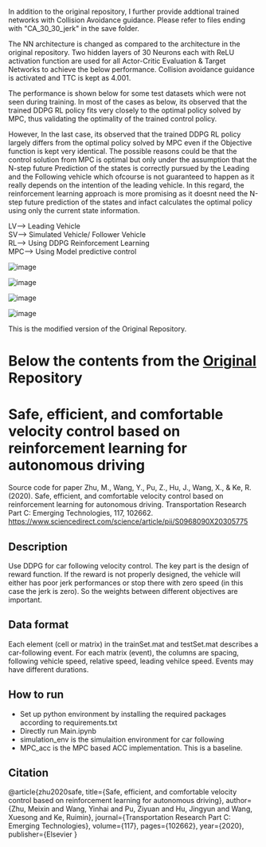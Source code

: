 In addition to the original repository, I further provide addtional trained networks with Collision Avoidance guidance. Please refer to files ending with "CA_30_30_jerk" in the save folder. 

The NN architecture is changed as compared to the architecture in the original repository. Two hidden layers of 30 Neurons each with ReLU activation function are used for all Actor-Critic Evaluation & Target Networks to achieve the below performance. Collision avoidance guidance is activated and TTC is kept as 4.001. 

The performance is shown below for some test datasets which were not seen during training.
In most of the cases as below, its observed that the trained DDPG RL policy fits very closely to the optimal policy solved by MPC, thus validating the optimality of the trained control policy. 

However, In the last case, its observed that the trained DDPG RL policy largely differs from the optimal policy solved by MPC even if the Objective function is kept very identical. The possible reasons could be that the control solution from MPC is optimal but only under the assumption that the N-step future Prediction of the states is correctly pursued by the Leading and the Following vehicle which ofcourse is not guaranteed to happen as it really depends on the intention of the leading vehicle. In this regard, the reinforcement learning approach is more promising as it doesnt need the N-step future prediction of the states and infact calculates the optimal policy using only the current state information. 

LV--> Leading Vehicle <br/>
SV--> Simulated Vehicle/ Follower Vehicle <br/>
RL--> Using DDPG Reinforcement Learning <br/>
MPC--> Using Model predictive control <br/>

![image](https://user-images.githubusercontent.com/83720464/147878177-0584e828-ccec-4bb0-b73a-d632bcc5ad67.png)

![image](https://user-images.githubusercontent.com/83720464/147878190-c573c5d1-7d57-4bcc-a456-69583d45c07c.png)

![image](https://user-images.githubusercontent.com/83720464/147878195-43143b3b-d012-4a16-8023-66640312cc0d.png)

![image](https://user-images.githubusercontent.com/83720464/147878227-66a2d71d-1c97-41bd-abb4-a5131e4c9d4d.png)

This is the modified version of the Original Repository.

# Below the contents from the [Original](https://github.com/MeixinZhu/Velocity_control) Repository

# Safe, efficient, and comfortable velocity control based on reinforcement learning for autonomous driving
Source code for paper Zhu, M., Wang, Y., Pu, Z., Hu, J., Wang, X., & Ke, R. (2020). Safe, efficient, and comfortable velocity control based on reinforcement learning for autonomous driving. Transportation Research Part C: Emerging Technologies, 117, 102662. https://www.sciencedirect.com/science/article/pii/S0968090X20305775 

## Description
Use DDPG for car following velocity control. The key part is the design of reward function. If the reward is not properly designed, the vehicle will either has poor jerk performances or stop there with zero speed (in this case the jerk is zero). So the weights between different objectives are important.

## Data format
Each element (cell or matrix) in the trainSet.mat and testSet.mat describes a car-following event. For each matrix (event), the columns are spacing, following vehicle speed, relative speed, leading vehilce speed. Events may have different durations. 

## How to run
- Set up python environment by installing the required packages according to requirements.txt
- Directly run Main.ipynb
- simulation_env is the simulaition environment for car following
- MPC_acc is the MPC based ACC implementation. This is a baseline. 

## Citation 
@article{zhu2020safe,
  title={Safe, efficient, and comfortable velocity control based on reinforcement learning for autonomous driving},
  author={Zhu, Meixin and Wang, Yinhai and Pu, Ziyuan and Hu, Jingyun and Wang, Xuesong and Ke, Ruimin},
  journal={Transportation Research Part C: Emerging Technologies},
  volume={117},
  pages={102662},
  year={2020},
  publisher={Elsevier
}

